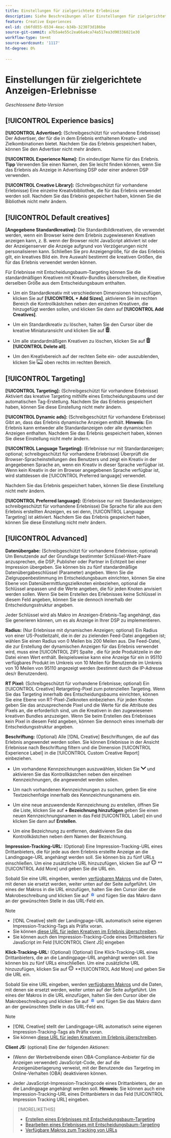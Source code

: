 ```yaml
---
title: Einstellungen für zielgerichtete Erlebnisse
description: Siehe Beschreibungen aller Einstellungen für zielgerichtete Anzeigenerlebnisse.
feature: Creative Experiences
exl-id: cb6fd855-6534-4eac-b34b-323073d186be
source-git-commit: a7b5a4e55c2ea66a4ca74a517ea3d90336021e30
workflow-type: tm+mt
source-wordcount: '1117'
ht-degree: 0%

---
```


# Einstellungen für zielgerichtete Anzeigen-Erlebnisse

*Geschlossene Beta-Version*

## [!UICONTROL Experience basics]

**[!UICONTROL Advertiser]:** (Schreibgeschützt für vorhandene Erlebnisse) Der Advertiser, der für die in dem Erlebnis enthaltenen Kreativ- und Zielkombinationen bietet. Nachdem Sie das Erlebnis gespeichert haben, können Sie den Advertiser nicht mehr ändern.

**[!UICONTROL Experience Name]:** Ein eindeutiger Name für das Erlebnis. **Tipp** Verwenden Sie einen Namen, den Sie leicht finden können, wenn Sie das Erlebnis als Anzeige in Advertising DSP oder einer anderen DSP verwenden.

**[!UICONTROL Creative Library]:** (Schreibgeschützt für vorhandene Erlebnisse) Eine einzelne Kreativbibliothek, die für das Erlebnis verwendet werden soll. Nachdem Sie das Erlebnis gespeichert haben, können Sie die Bibliothek nicht mehr ändern.

## [!UICONTROL Default creatives]

**\[Angegebene Standardkreative\]:** Die Standardbildkreativen, die verwendet werden, wenn ein Browser keine dem Erlebnis zugewiesenen Kreativen anzeigen kann, z. B. wenn der Browser nicht JavaScript aktiviert ist oder der Anzeigenserver die Anzeige aufgrund von Verzögerungen nicht personalisieren kann. Schließen Sie pro Anzeigengröße, für die das Erlebnis gilt, ein kreatives Bild ein. Ihre Auswahl bestimmt die kreativen Größen, die für das Erlebnis verwendet werden können.<!-- In the legacy product, you selected the ad sizes for the experience, and then selected default images for each of those ad sizes. This feels a little wonky in that there isn't a distinct/obvious "Creative Sizes" setting to reference. -->

Für Erlebnisse mit Entscheidungsbaum-Targeting können Sie die standardmäßigen Kreativen mit Kreativ-Bundles überschreiben, die Kreative derselben Größe aus dem Entscheidungsbaum enthalten.<!-- verify -->

* Um ein Standardkreativ mit verschiedenen Dimensionen hinzuzufügen, klicken Sie auf **[!UICONTROL + Add Sizes]**, aktivieren Sie im rechten Bereich die Kontrollkästchen neben den einzelnen Kreativen, die hinzugefügt werden sollen, und klicken Sie dann auf **[!UICONTROL Add Creatives]**.

* Um ein Standardkreativ zu löschen, halten Sie den Cursor über die kreative Miniaturansicht und klicken Sie auf ![Löschen](/help/creative/assets/delete.png "Löschen").

* Um alle standardmäßigen Kreativen zu löschen, klicken Sie auf ![Löschen](/help/creative/assets/delete.png "Löschen") **[!UICONTROL Delete all]**.

* Um den Kreativbereich auf der rechten Seite ein- oder auszublenden, klicken Sie ![Anzeigen/Ausblenden](/help/creative/assets/hide-show-creatives.png "Anzeigen/Ausblenden") oben rechts im rechten Bereich.

## [!UICONTROL Targeting]

**[!UICONTROL Targeting]:** (Schreibgeschützt für vorhandene Erlebnisse) Aktiviert das kreative Targeting mithilfe eines Entscheidungsbaums und der automatischen Tag-Erstellung. Nachdem Sie das Erlebnis gespeichert haben, können Sie diese Einstellung nicht mehr ändern.

**[!UICONTROL Dynamic ads]:** (Schreibgeschützt für vorhandene Erlebnisse) Gibt an, dass das Erlebnis dynamische Anzeigen enthält. **Hinweis:** Ein Erlebnis kann entweder alle Standardanzeigen oder alle dynamischen Anzeigen enthalten. Nachdem Sie das Erlebnis gespeichert haben, können Sie diese Einstellung nicht mehr ändern.

**[!UICONTROL Language Targeting]:** (Erlebnisse nur mit Standardanzeigen; optional; schreibgeschützt für vorhandene Erlebnisse) Überprüft die Browser-Spracheinstellungen des Benutzers und zeigt ein Kreativ in der angegebenen Sprache an, wenn ein Kreativ in dieser Sprache verfügbar ist. Wenn kein Kreativ in der im Browser angegebenen Sprache verfügbar ist, wird stattdessen die [!UICONTROL Preferred language] verwendet.

Nachdem Sie das Erlebnis gespeichert haben, können Sie diese Einstellung nicht mehr ändern.

**[!UICONTROL Preferred language]:** (Erlebnisse nur mit Standardanzeigen; schreibgeschützt für vorhandene Erlebnisse) Die Sprache für alle aus dem Erlebnis erstellten Anzeigen, es sei denn, [!UICONTROL Language Targeting] ist aktiviert. Nachdem Sie das Erlebnis gespeichert haben, können Sie diese Einstellung nicht mehr ändern.

## [!UICONTROL Advanced]

**Datenübergabe:** (Schreibgeschützt für vorhandene Erlebnisse; optional) Um Benutzende auf der Grundlage bestimmter Schlüssel-Wert-Paare anzusprechen, die DSP, Publisher oder Partner in Echtzeit bei einer Impression übergeben. Sie können bis zu fünf standardmäßige Datenübergabeschlüssel (Parameter) angeben. Wenn Sie die Zielgruppenbestimmung im Entscheidungsbaum einrichten, können Sie eine Ebene von Datenübermittlungszielknoten einbeziehen, optional die Schlüssel anpassen und die Werte angeben, die für jeden Knoten anvisiert werden sollen. Wenn Sie beim Erstellen des Erlebnisses keine Schlüssel in diesem Feld angeben, können Sie sie dennoch innerhalb der Entscheidungsstruktur angeben.

Jeder Schlüssel wird als Makro im Anzeigen-Erlebnis-Tag angehängt, das Sie generieren können, um es als Anzeige in Ihrer DSP zu implementieren.

**Radius:** (Nur Erlebnisse mit dynamischen Anzeigen; optional) Ein Radius von einer US-Postleitzahl, die in der zu zielenden Feed-Datei angegeben ist; wählen Sie einen Radius von 0 Meilen bis 200 Meilen aus. Die Feed-Datei, die zur Erstellung der dynamischen Anzeigen für das Erlebnis verwendet wird, muss eine [!UICONTROL ZIP] Spalte <!-- or a user-named column mapped to a ZIP column -->, die für jede Produktzeile in der Datei einen Wert enthält. Beispielsweise kann eine Anzeige für ein in 95110 verfügbares Produkt im Umkreis von 10 Meilen für Benutzende im Umkreis von 10 Meilen von 95110 angezeigt werden (bestimmt durch die IP-Adresse des/r Benutzenden).

**RT Pixel:** (Schreibgeschützt für vorhandene Erlebnisse; optional) Ein [!UICONTROL Creative] Retargeting-Pixel zum potenziellen Targeting. Wenn Sie das Targeting innerhalb des Entscheidungsbaums einrichten, können Sie eine Ebene von RT-Pixel-Zielknoten einbeziehen. Für jeden Knoten geben Sie das anzusprechende Pixel und die Werte für die Attribute des Pixels an, die erforderlich sind, um die Kreativen in den zugewiesenen kreativen Bundles anzuzeigen. Wenn Sie beim Erstellen des Erlebnisses kein Pixel in diesem Feld angeben, können Sie dennoch eines innerhalb der Entscheidungsstruktur angeben.<!-- May move this to just within the decision tree. -->

**Beschriftung:**<!-- should be "Labels" --> (Optional) Alle [!DNL Creative] Beschriftungen, die auf das Erlebnis angewendet werden sollen. Sie können Erlebnisse in der Ansicht Erlebnisse nach Beschriftung filtern und die Dimension [!UICONTROL Experience Label] in die [!UICONTROL Custom Creative Report] einbeziehen.

* Um vorhandene Kennzeichnungen auszuwählen, klicken Sie ![Nach unten](/help/creative/assets/chevron-down.png "Nach unten") und aktivieren Sie das Kontrollkästchen neben den einzelnen Kennzeichnungen, die angewendet werden sollen.

* Um nach vorhandenen Kennzeichnungen zu suchen, geben Sie eine Textzeichenfolge innerhalb des Kennzeichnungsnamens ein.

* Um eine neue anzuwendende Kennzeichnung zu erstellen, öffnen Sie die Liste, klicken Sie auf **+ Bezeichnung hinzufügen** geben Sie einen neuen Kennzeichnungsnamen in das Feld [!UICONTROL Label] ein und klicken Sie dann auf **Erstellen**.

* Um eine Bezeichnung zu entfernen, deaktivieren Sie das Kontrollkästchen neben dem Namen der Bezeichnung.

**Impression-Tracking-URL:** (Optional) Eine Impression-Tracking-URL eines Drittanbieters, die für jede aus dem Erlebnis erstellte Anzeige an die Landingpage-URL angehängt werden soll. Sie können bis zu fünf URLs einschließen. Um eine zusätzliche URL hinzuzufügen, klicken Sie auf ![Symbol](/help/creative/assets/create.png) **[!UICONTROL Add More] und geben Sie die URL ein.

Sobald Sie eine URL eingeben, werden [verfügbaren Makros](/help/creative/creative-macros.md) und die Daten, mit denen sie ersetzt werden, weiter unten auf der Seite aufgeführt. Um eines der Makros in die URL einzufügen, halten Sie den Cursor über die Makrobeschreibung und klicken Sie auf ![In Zwischenablage kopieren](/help/creative/assets/copy-to-clipboard.png "In Zwischenablage kopieren") und fügen Sie das Makro dann an der gewünschten Stelle in das URL-Feld ein.

>[!NOTE]
>
>* [!DNL Creative] stellt der Landingpage-URL automatisch seine eigenen Impression-Tracking-Tags als Präfix voran.
>* Sie können [diese URL für jeden Kreativen im Erlebnis überschreiben](experience-tracking-urls-targeting.md).
>* Sie können auch den Impression-Tracking-Code eines Drittanbieters für JavaScript im Feld [!UICONTROL Client JS] eingeben

**Klick-Tracking-URL:** (Optional) (Optional) Eine Klick-Tracking-URL eines Drittanbieters, die an die Landingpage-URL angehängt werden soll. Sie können bis zu fünf URLs einschließen. Um eine zusätzliche URL hinzuzufügen, klicken Sie auf ![Symbol](/help/creative/assets/create.png) **[!UICONTROL Add More] und geben Sie die URL ein.

Sobald Sie eine URL eingeben, werden [verfügbaren Makros](/help/creative/creative-macros.md) und die Daten, mit denen sie ersetzt werden, weiter unten auf der Seite aufgeführt. Um eines der Makros in die URL einzufügen, halten Sie den Cursor über die Makrobeschreibung und klicken Sie auf ![In Zwischenablage kopieren](/help/creative/assets/copy-to-clipboard.png "In Zwischenablage kopieren") und fügen Sie das Makro dann an der gewünschten Stelle in das URL-Feld ein.

>[!NOTE]
>
>* [!DNL Creative] stellt der Landingpage-URL automatisch seine eigenen Impression-Tracking-Tags als Präfix voran.
>* Sie können [diese URL für jeden Kreativen im Erlebnis überschreiben](experience-tracking-urls-targeting.md).

**Client JS:** (optional) Eine der folgenden Aktionen:

* (Wenn der Werbetreibende einen OBA-Compliance-Anbieter für die Anzeigen verwendet) JavaScript-Code, der auf die Anzeigenüberlagerung verweist, mit der Benutzende das Targeting im Online-Verhalten (OBA) deaktivieren können.

* Jeder JavaScript-Impression-Trackingcode eines Drittanbieters, der an die Landingpage angehängt werden soll. **Hinweis:** Sie können auch eine Impression-Tracking-URL eines Drittanbieters in das Feld [!UICONTROL Impression Tracking URL] eingeben.

>[!MORELIKETHIS]
>
>* [Erstellen eines Erlebnisses mit Entscheidungsbaum-Targeting](experience-create-targeting.md)
>* [Bearbeiten eines Erlebnisses mit Entscheidungsbaum-Targeting](experience-edit-targeting.md)
>* [Verfügbare Makros zum Tracking von URLs](/help/creative/creative-macros.md)
